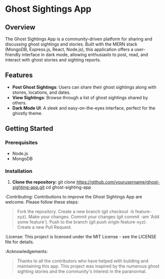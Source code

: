 # Ghost Sightings App

## Overview
The Ghost Sightings App is a community-driven platform for sharing and discussing ghost sightings and stories. Built with the MERN stack (MongoDB, Express.js, React, Node.js), this application offers a user-friendly interface in dark mode, allowing enthusiasts to post, read, and interact with ghost stories and sighting reports.

## Features
- **Post Ghost Sightings**: Users can share their ghost sightings along with stories, locations, and dates.
- **View Sightings**: Browse through a list of ghost sightings shared by others.
- **Dark Mode UI**: A sleek and easy-on-the-eyes interface, perfect for the ghostly theme.

## Getting Started

### Prerequisites
- Node.js
- MongoDB

### Installation

1. **Clone the repository:**
   git clone https://github.com/yourusername/ghost-sighting-app.git
   cd ghost-sighting-app


:Contributing:
Contributions to improve the Ghost Sightings App are welcome. Please follow these steps:

>Fork the repository.
>Create a new branch (git checkout -b feature-xyz).
>Make your changes.
>Commit your changes (git commit -am 'Add some feature').
>Push to the branch (git push origin feature-xyz).
>Create a new Pull Request.

:License:
This project is licensed under the MIT License - see the LICENSE file for details.

:Acknowledgements:
>Thanks to all the contributors who have helped with building and maintaining this app.
>This project was inspired by the numerous ghost sighting stories and the community's interest in the paranormal.
